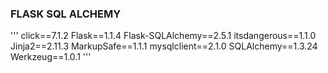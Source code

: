 ### FLASK SQL ALCHEMY

'''
click==7.1.2
Flask==1.1.4
Flask-SQLAlchemy==2.5.1
itsdangerous==1.1.0
Jinja2==2.11.3
MarkupSafe==1.1.1
mysqlclient==2.1.0
SQLAlchemy==1.3.24
Werkzeug==1.0.1
'''
